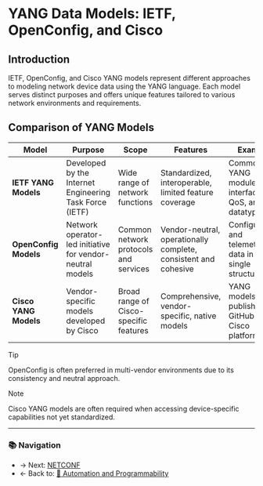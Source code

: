 # YANG Data Models: IETF, OpenConfig, and Cisco

## Introduction
IETF, OpenConfig, and Cisco YANG models represent different approaches to modeling network device data using the YANG language. Each model serves distinct purposes and offers unique features tailored to various network environments and requirements.

## Comparison of YANG Models

| Model                 | Purpose                                                   | Scope                                  | Features                                                        | Example                                                |
| --------------------- | --------------------------------------------------------- | -------------------------------------- | --------------------------------------------------------------- | ------------------------------------------------------ |
| **IETF YANG Models**  | Developed by the Internet Engineering Task Force (IETF)   | Wide range of network functions        | Standardized, interoperable, limited feature coverage           | Common YANG modules for interfaces, QoS, and datatypes |
| **OpenConfig Models** | Network operator-led initiative for vendor-neutral models | Common network protocols and services  | Vendor-neutral, operationally complete, consistent and cohesive | Configuration and telemetry data in a single structure |
| **Cisco YANG Models** | Vendor-specific models developed by Cisco                 | Broad range of Cisco-specific features | Comprehensive, vendor-specific, native models                   | YANG models published on GitHub for Cisco platforms    |

> [!TIP]  
> OpenConfig is often preferred in multi-vendor environments due to its consistency and neutral approach.

> [!NOTE]  
> Cisco YANG models are often required when accessing device-specific capabilities not yet standardized.

---

### 📚 Navigation
- → Next: [NETCONF](./netconf.md)
- ← Back to: [📁 Automation and Programmability](./readme.md)



